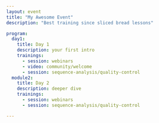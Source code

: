 ```yaml
---
layout: event
title: "My Awesome Event"
description: "Best training since sliced bread lessons"

program:
  day1:
    title: Day 1
    description: your first intro
    trainings:
      - session: webinars
      - video: community/welcome
      - session: sequence-analysis/quality-control
  module2:
    title: Day 2
    description: deeper dive
    trainings:
      - session: webinars
      - session: sequence-analysis/quality-control

---
```

